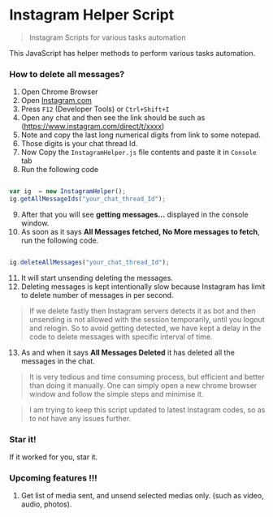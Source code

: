 # Instagram Helper Script
> Instagram Scripts for various tasks automation


This JavaScript has helper methods to perform various tasks automation.

### How to delete all messages?


1. Open Chrome Browser
2. Open [Instagram.com](https://instagram.com)
3. Press `F12` (Developer Tools) or `Ctrl+Shift+I`
4. Open any chat and then see the link should be such as (https://www.instagram.com/direct/t/xxxx)
5. Note and copy the last long numerical digits from link to some notepad.
6. Those digits is your chat thread Id.
7. Now Copy the `InstagramHelper.js` file contents and paste it in `Console` tab
8. Run the following code

```javascript

var ig  = new InstagramHelper();
ig.getAllMessageIds("your_chat_thread_Id");

```
9. After that you will see **getting messages...** displayed in the console window.
10. As soon as it says **All Messages fetched, No More messages to fetch**, run the following code.

```javascript

ig.deleteAllMessages("your_chat_thread_Id");

```

11. It will start unsending deleting the messages.
12. Deleting messages is kept intentionally slow because Instagram has limit to delete number of messages in per second.
> If we delete fastly then Instagram servers detects it as bot and then unsending is not allowed with the session temporarily, until you logout and relogin. So to avoid getting detected, we have kept a delay in the code to delete messages with specific interval of time.

13. As and when it says **All Messages Deleted** it has deleted all the messages in the chat.

> It is very tedious and time consuming process, but efficient and better than doing it manually. One can simply open a new chrome browser window and follow the simple steps and minimise it.

> I am trying to keep this script updated to latest Instagram codes, so as to not have any issues further.

### Star it!
If it worked for you, star it.

### Upcoming features !!!

1. Get list of media sent, and unsend selected medias only. (such as video, audio, photos).
